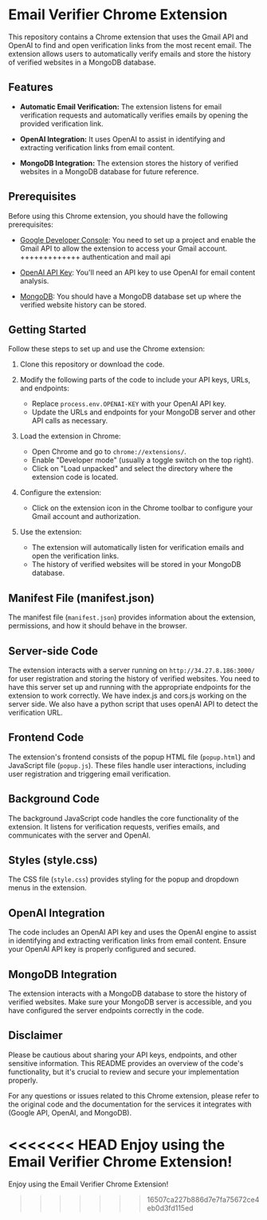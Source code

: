 # Email Verifier Chrome Extension

This repository contains a Chrome extension that uses the Gmail API and OpenAI to find and open verification links from the most recent email. The extension allows users to automatically verify emails and store the history of verified websites in a MongoDB database.

## Features
- **Automatic Email Verification:** The extension listens for email verification requests and automatically verifies emails by opening the provided verification link.

- **OpenAI Integration:** It uses OpenAI to assist in identifying and extracting verification links from email content.

- **MongoDB Integration:** The extension stores the history of verified websites in a MongoDB database for future reference.

## Prerequisites
Before using this Chrome extension, you should have the following prerequisites:

- [Google Developer Console](https://console.developers.google.com/): You need to set up a project and enable the Gmail API to allow the extension to access your Gmail account.
+++++++++++++ authentication and mail api


- [OpenAI API Key](https://beta.openai.com/): You'll need an API key to use OpenAI for email content analysis.

- [MongoDB](https://www.mongodb.com/): You should have a MongoDB database set up where the verified website history can be stored.

## Getting Started
Follow these steps to set up and use the Chrome extension:

1. Clone this repository or download the code.

2. Modify the following parts of the code to include your API keys, URLs, and endpoints:
   - Replace `process.env.OPENAI-KEY` with your OpenAI API key.
   - Update the URLs and endpoints for your MongoDB server and other API calls as necessary.

3. Load the extension in Chrome:
   - Open Chrome and go to `chrome://extensions/`.
   - Enable "Developer mode" (usually a toggle switch on the top right).
   - Click on "Load unpacked" and select the directory where the extension code is located.

4. Configure the extension:
   - Click on the extension icon in the Chrome toolbar to configure your Gmail account and authorization.

5. Use the extension:
   - The extension will automatically listen for verification emails and open the verification links.
   - The history of verified websites will be stored in your MongoDB database.

## Manifest File (manifest.json)
The manifest file (`manifest.json`) provides information about the extension, permissions, and how it should behave in the browser.

## Server-side Code
The extension interacts with a server running on `http://34.27.8.186:3000/` for user registration and storing the history of verified websites. You need to have this server set up and running with the appropriate endpoints for the extension to work correctly. We have index.js and cors.js working on the server side. We also have a python script that uses openAI API to detect the verification URL.

## Frontend Code
The extension's frontend consists of the popup HTML file (`popup.html`) and JavaScript file (`popup.js`). These files handle user interactions, including user registration and triggering email verification.

## Background Code
The background JavaScript code handles the core functionality of the extension. It listens for verification requests, verifies emails, and communicates with the server and OpenAI.
## Styles (style.css)
The CSS file (`style.css`) provides styling for the popup and dropdown menus in the extension.

## OpenAI Integration
The code includes an OpenAI API key and uses the OpenAI engine to assist in identifying and extracting verification links from email content. Ensure your OpenAI API key is properly configured and secured.

## MongoDB Integration
The extension interacts with a MongoDB database to store the history of verified websites. Make sure your MongoDB server is accessible, and you have configured the server endpoints correctly in the code.

## Disclaimer
Please be cautious about sharing your API keys, endpoints, and other sensitive information. This README provides an overview of the code's functionality, but it's crucial to review and secure your implementation properly.

For any questions or issues related to this Chrome extension, please refer to the original code and the documentation for the services it integrates with (Google API, OpenAI, and MongoDB).

<<<<<<< HEAD
Enjoy using the Email Verifier Chrome Extension!
=======
Enjoy using the Email Verifier Chrome Extension!
>>>>>>> 16507ca227b886d7e7fa75672ce4eb0d3fd115ed

